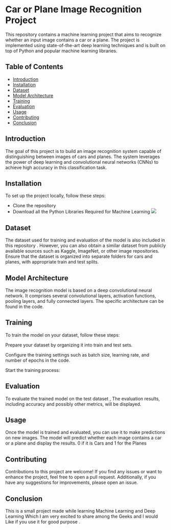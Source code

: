 # Car or Plane Image Recognition Project

This repository contains a machine learning project that aims to recognize whether an input image contains a car or a plane. The project is implemented using state-of-the-art deep learning techniques and is built on top of Python and popular machine learning libraries.

## Table of Contents

- [Introduction](#introduction)
- [Installation](#installation)
- [Dataset](#dataset)
- [Model Architecture](#model-architecture)  
- [Training](#training)
- [Evaluation](#evaluation)
- [Usage](#usage)
- [Contributing](#contributing)
- [Conclusion](#conclusion)


## Introduction

The goal of this project is to build an image recognition system capable of distinguishing between images of cars and planes. The system leverages the power of deep learning and convolutional neural networks (CNNs) to achieve high accuracy in this classification task.

## Installation

To set up the project locally, follow these steps:
 - Clone the repository
 - Download all the Python Libraries Required for Machine Learning ![](https://www.geeksforgeeks.org/best-python-libraries-for-machine-learning/)

## Dataset
The dataset used for training and evaluation of the model is also included in this repository . However, you can also obtain a similar dataset from publicly available sources such as Kaggle, ImageNet, or other image repositories. Ensure that the dataset is organized into separate folders for cars and planes, with appropriate train  and test splits.

## Model Architecture
The image recognition model is based on a deep convolutional neural network. It comprises several convolutional layers, activation functions, pooling layers, and fully connected layers. The specific architecture can be found in the code.

## Training
To train the model on your dataset, follow these steps:

Prepare your dataset by organizing it into train  and test sets.

Configure the training settings such as batch size, learning rate, and number of epochs in the code.

Start the training process:

## Evaluation
To evaluate the trained model on the test dataset , 
The evaluation results, including accuracy and possibly other metrics, will be displayed.

## Usage
Once the model is trained and evaluated, you can use it to make predictions on new images. 
The model will predict whether each image contains a car or a plane and display the results. 0 if it is Cars and 1 for the Planes

## Contributing
Contributions to this project are welcome! If you find any issues or want to enhance the project, feel free to open a pull request. Additionally, if you have any suggestions for improvements, please open an issue.

## Conclusion 
This is a small project made while learning Machine Learning and Deep Learning Which I am very excited to share among the Geeks and I would Like if 
you use it for good purpose .















 
